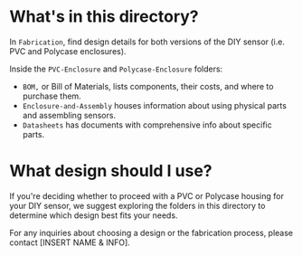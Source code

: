# What's in this directory?
In `Fabrication`, find design details for both versions of the DIY sensor (i.e. PVC and Polycase enclosures).

Inside the `PVC-Enclosure` and `Polycase-Enclosure` folders:
- `BOM,` or Bill of Materials, lists components, their costs, and where to purchase them.
- `Enclosure-and-Assembly` houses information about using physical parts and assembling sensors.
- `Datasheets` has documents with comprehensive info about specific parts.

# What design should I use?
If you're deciding whether to proceed with a PVC or Polycase housing for your DIY sensor, we suggest exploring the folders in this directory to determine which design best fits your needs.

For any inquiries about choosing a design or the fabrication process, please contact [INSERT NAME & INFO].